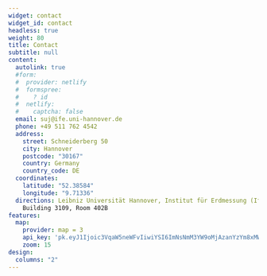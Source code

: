 ```yaml
---
widget: contact
widget_id: contact
headless: true
weight: 80
title: Contact
subtitle: null
content:
  autolink: true
  #form:
  #  provider: netlify
  #  formspree:
  #    ? id
  #  netlify:
  #    captcha: false
  email: suj@ife.uni-hannover.de
  phone: +49 511 762 4542
  address:
    street: Schneiderberg 50
    city: Hannover
    postcode: "30167"
    country: Germany
    country_code: DE
  coordinates:
    latitude: "52.38584" 
    longitude: "9.71336"
  directions: Leibniz Universität Hannover, Institut für Erdmessung (IfE) |
    Building 3109, Room 402B
features:
  map:
    provider: map = 3
    api_key: 'pk.eyJ1Ijoic3VqaW5neWFvIiwiYSI6ImNsNmM3YW9oMjAzanYzYm8xMWZndG55YXoifQ.QIz-tQVsiHB_O_xUlS2-_Q'
    zoom: 15
design:
  columns: "2"
---
```

